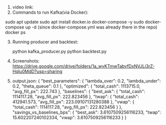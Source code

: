1) video link: 
2) Commands to run Kafka(via Docker): 

sudo apt update
sudo apt install docker.io docker-compose -y
sudo docker-compose up -d (since docker-compose.yml was already there in the repo)
docker ps

3) Running producer and backtest:
    
    python kafka_producer.py
    python backtest.py

4) Screenshots:
https://drive.google.com/drive/folders/1a_wyKTmwTabvfDxNVJLi3rZ-Hqlu0MdD?usp=sharing

5) output.json:
{
    "best_parameters": {
        "lambda_over": 0.2,
        "lambda_under": 0.2,
        "theta_queue": 0.1
    },
    "optimized": {
        "total_cash": 1113715.0,
        "avg_fill_px": 222.743
    },
    "baselines": {
        "best_ask": {
            "total_cash": 1114117.28,
            "avg_fill_px": 222.823456
        },
        "twap": {
            "total_cash": 412941.573,
            "avg_fill_px": 223.09107131280388
        },
        "vwap": {
            "total_cash": 1114117.28,
            "avg_fill_px": 222.823456
        }
    },
    "savings_vs_baselines_bps": {
        "best_ask": 3.6107509256116233,
        "twap": 15.602207240102334,
        "vwap": 3.6107509256116233
    }
}